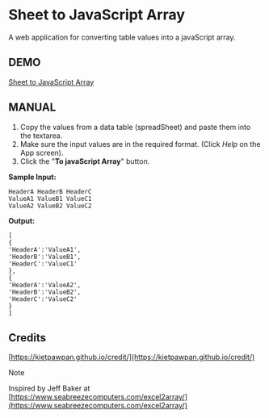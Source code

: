 # Sheet to JavaScript Array
A web application for converting table values into a javaScript array.

## DEMO
[Sheet to JavaScript Array](https://kietpawpan.github.io/sheetToArray/)

## MANUAL
1. Copy the values from a data table (spreadSheet) and paste them into the textarea.
2. Make sure the input values are in the required format. (Click _Help_ on the App screen).
3. Click the "__To javaScript Array__" button.

__Sample Input:__
```
HeaderA HeaderB HeaderC
ValueA1 ValueB1 ValueC1
ValueA2 ValueB2 ValueC2
```


__Output:__
```
[
{
'HeaderA':'ValueA1',
'HeaderB':'ValueB1',
'HeaderC':'ValueC1'
},
{
'HeaderA':'ValueA2',
'HeaderB':'ValueB2',
'HeaderC':'ValueC2'
}
]
```
## Credits
[https://kietpawpan.github.io/credit/](https://kietpawpan.github.io/credit/)

> [!NOTE]
> Inspired by Jeff Baker at [https://www.seabreezecomputers.com/excel2array/](https://www.seabreezecomputers.com/excel2array/)
